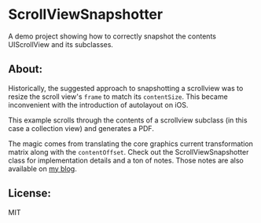 # ScrollViewSnapshotter
A demo project showing how to correctly snapshot the contents UIScrollView and its subclasses.

About:
---
Historically, the suggested approach to snapshotting a scrollview was to resize the scroll view's  `frame` to match its `contentSize`. This became inconvenient with the introduction of autolayout on iOS.

This example scrolls through the contents of a scrollview subclass (in this case a collection view) and generates a PDF. 

The magic comes from translating the core graphics current transformation matrix along with the `contentOffset`. Check out the ScrollViewSnapshotter class for implementation details and a ton of notes. Those notes are also available on [my blog](http://blog.mosheberman.com/generating-a-pdf-from-a-uiscrollview/).

License:
---
MIT
